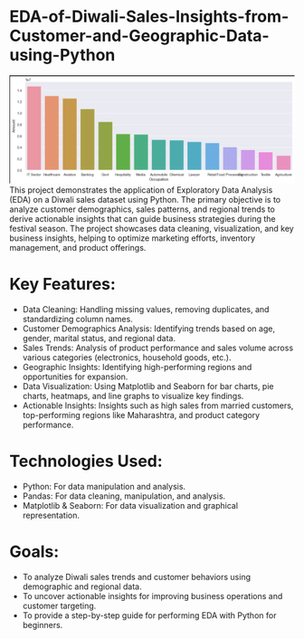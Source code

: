# EDA-of-Diwali-Sales-Insights-from-Customer-and-Geographic-Data-using-Python
![alt text](https://github.com/myselfadib/EDA-of-Diwali-Sales-Insights-from-Customer-and-Geographic-Data-using-Python/blob/main/Diwali.png)
This project demonstrates the application of Exploratory Data Analysis (EDA) on a Diwali sales dataset using Python. The primary objective is to analyze customer demographics, sales patterns, and regional trends to derive actionable insights that can guide business strategies during the festival season. The project showcases data cleaning, visualization, and key business insights, helping to optimize marketing efforts, inventory management, and product offerings.

# Key Features:
- Data Cleaning: Handling missing values, removing duplicates, and standardizing column names.
- Customer Demographics Analysis: Identifying trends based on age, gender, marital status, and regional data.
- Sales Trends: Analysis of product performance and sales volume across various categories (electronics, household goods, etc.).
- Geographic Insights: Identifying high-performing regions and opportunities for expansion.
- Data Visualization: Using Matplotlib and Seaborn for bar charts, pie charts, heatmaps, and line graphs to visualize key findings.
- Actionable Insights: Insights such as high sales from married customers, top-performing regions like Maharashtra, and product category performance.

# Technologies Used:
- Python: For data manipulation and analysis.
- Pandas: For data cleaning, manipulation, and analysis.
- Matplotlib & Seaborn: For data visualization and graphical representation.

# Goals:
- To analyze Diwali sales trends and customer behaviors using demographic and regional data.
- To uncover actionable insights for improving business operations and customer targeting.
- To provide a step-by-step guide for performing EDA with Python for beginners.
